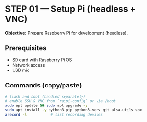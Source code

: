# STEP 01 — Setup Pi (headless + VNC)
**Objective:** Prepare Raspberry Pi for development (headless).

## Prerequisites
- SD card with Raspberry Pi OS
- Network access
- USB mic

## Commands (copy/paste)
```bash
# flash and boot (handled separately)
# enable SSH & VNC from `raspi-config` or via /boot
sudo apt update && sudo apt upgrade -y
sudo apt install -y python3-pip python3-venv git alsa-utils sox
arecord -l           # list recording devices
